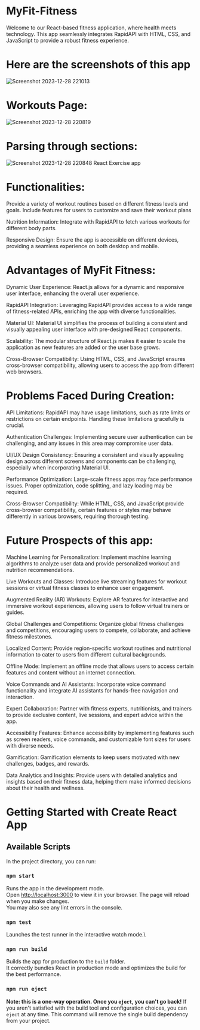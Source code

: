 # MyFit-Fitness
Welcome to our React-based fitness application, where health meets technology. This app seamlessly integrates RapidAPI with HTML, CSS, and JavaScript to provide a robust fitness experience.
# Here are the screenshots of this app
![Screenshot 2023-12-28 221013](https://github.com/Alphawolf-hue/MyFit-Fitness/assets/133038237/21f3358d-9172-4bca-9644-dc158c48108c)
# Workouts Page:
![Screenshot 2023-12-28 220819](https://github.com/Alphawolf-hue/MyFit-Fitness/assets/133038237/ddb0754c-7d03-4525-a954-a6e0a215decb)
# Parsing through sections:
![Screenshot 2023-12-28 220848](https://github.com/Alphawolf-hue/MyFit-Fitness/assets/133038237/4a01e566-c545-468e-a3ad-a61f8b00db7b)
React Exercise app

# Functionalities:
Provide a variety of workout routines based on different fitness levels and goals.
Include features for users to customize and save their workout plans

Nutrition Information:
Integrate with RapidAPI to fetch various workouts for different body parts.

Responsive Design:
Ensure the app is accessible on different devices, providing a seamless experience on both desktop and mobile.

# Advantages of MyFit Fitness:
Dynamic User Experience:
React.js allows for a dynamic and responsive user interface, enhancing the overall user experience.

RapidAPI Integration:
Leveraging RapidAPI provides access to a wide range of fitness-related APIs, enriching the app with diverse functionalities.

Material UI:
Material UI simplifies the process of building a consistent and visually appealing user interface with pre-designed React components.

Scalability:
The modular structure of React.js makes it easier to scale the application as new features are added or the user base grows.

Cross-Browser Compatibility:
Using HTML, CSS, and JavaScript ensures cross-browser compatibility, allowing users to access the app from different web browsers.

# Problems Faced During Creation:

API Limitations:
RapidAPI may have usage limitations, such as rate limits or restrictions on certain endpoints. Handling these limitations gracefully is crucial.

Authentication Challenges:
Implementing secure user authentication can be challenging, and any issues in this area may compromise user data.

UI/UX Design Consistency:
Ensuring a consistent and visually appealing design across different screens and components can be challenging, especially when incorporating Material UI.

Performance Optimization:
Large-scale fitness apps may face performance issues. Proper optimization, code splitting, and lazy loading may be required.

Cross-Browser Compatibility:
While HTML, CSS, and JavaScript provide cross-browser compatibility, certain features or styles may behave differently in various browsers, requiring thorough testing.

# Future Prospects of this app:
Machine Learning for Personalization:
Implement machine learning algorithms to analyze user data and provide personalized workout and nutrition recommendations.

Live Workouts and Classes:
Introduce live streaming features for workout sessions or virtual fitness classes to enhance user engagement.

Augmented Reality (AR) Workouts:
Explore AR features for interactive and immersive workout experiences, allowing users to follow virtual trainers or guides.

Global Challenges and Competitions:
Organize global fitness challenges and competitions, encouraging users to compete, collaborate, and achieve fitness milestones.

Localized Content:
Provide region-specific workout routines and nutritional information to cater to users from different cultural backgrounds.

Offline Mode:
Implement an offline mode that allows users to access certain features and content without an internet connection.

Voice Commands and AI Assistants:
Incorporate voice command functionality and integrate AI assistants for hands-free navigation and interaction.

Expert Collaboration:
Partner with fitness experts, nutritionists, and trainers to provide exclusive content, live sessions, and expert advice within the app.

Accessibility Features:
Enhance accessibility by implementing features such as screen readers, voice commands, and customizable font sizes for users with diverse needs.

Gamification:
Gamification elements to keep users motivated with new challenges, badges, and rewards.

Data Analytics and Insights:
Provide users with detailed analytics and insights based on their fitness data, helping them make informed decisions about their health and wellness.


# Getting Started with Create React App

## Available Scripts
In the project directory, you can run:

### `npm start`
Runs the app in the development mode.\
Open [http://localhost:3000](http://localhost:3000) to view it in your browser.
The page will reload when you make changes.\
You may also see any lint errors in the console.

### `npm test`
Launches the test runner in the interactive watch mode.\

### `npm run build`
Builds the app for production to the `build` folder.\
It correctly bundles React in production mode and optimizes the build for the best performance.

### `npm run eject`
**Note: this is a one-way operation. Once you `eject`, you can't go back!**
If you aren't satisfied with the build tool and configuration choices, you can `eject` at any time. This command will remove the single build dependency from your project.

